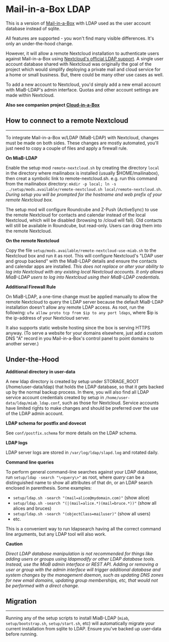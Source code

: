 # Mail-in-a-Box LDAP
This is a version of [Mail-in-a-Box](https://mailinabox.email) with LDAP used as the user account database instead of sqlite.

All features are supported - you won't find many visible differences. It's only an under-the-hood change.

However, it will allow a remote Nextcloud installation to authenticate users against Mail-in-a-Box using [Nextcloud's official LDAP support](https://nextcloud.com/usermanagement/). A single user account database shared with Nextcloud was originally the goal of the project which would simplify deploying a private mail and cloud service for a home or small business. But, there could be many other use cases as well. 

To add a new account to Nextcloud, you'd simply add a new email account with MiaB-LDAP's admin interface. Quotas and other account settings are made within Nextcloud.

**Also see companion project [Cloud-in-a-Box](https://github.com/downtownallday/cloudinabox)**

## How to connect to a remote Nextcloud
---------------------------------

To integrate Mail-in-a-Box w/LDAP (MiaB-LDAP) with Nextcloud, changes must be made on both sides.  These changes are mostly automated, you'll just need to copy a couple of files and apply a firewall rule.

**On MiaB-LDAP**

Enable the setup mod `remote-nextcloud.sh` by creating the directory `local` in the directory where mailinabox is installed (usually $HOME/mailinabox), then creat a symbolic link to remote-nextcloud.sh. e.g. run this command from the mailinabox directory: `mkdir -p local; ln -s ../setup/mods.available/remote-nextcloud.sh local/remote-nextcloud.sh`. *During setup you will be prompted for the hostname and web prefix of your remote Nextcloud box.*

The setup mod will configure Roundcube and Z-Push (ActiveSync) to use the remote Nextcloud for contacts and calendar instead of the local Nextcloud, which will be disabled (browsing to /cloud will fail). Old contacts will still be available in Roundcube, but read-only. Users can drag them into the remote Nextcloud.

**On the remote Nextcloud**

Copy the file `setup/mods.available/remote-nextcloud-use-miab.sh` to the Nextcloud box and run it as root. This will configure Nextcloud's "LDAP user and group backend" with the MiaB-LDAP details and ensure the contacts and calendar apps are installed. *This does not replace or alter your ability to log into Nextcloud with any existing local Nextcloud accounts. It only allows MiaB-LDAP users to log into Nextcloud using their MiaB-LDAP credentials.*

**Additional Firewall Rule**

On MiaB-LDAP, a one-time change must be applied manually to allow the remote Nextcloud to query the LDAP server because the default MiaB-LDAP installation doesn't allow any remote LDAP access. As root, run the following: `ufw allow proto tcp from $ip to any port ldaps`, where $ip is the ip-address of your Nextcloud server.

It also supports static website hosting since the box is serving HTTPS anyway. (To serve a website for your domains elsewhere, just add a custom DNS "A" record in you Mail-in-a-Box's control panel to point domains to another server.)

## Under-the-Hood

**Additional directory in user-data**

A new ldap directory is created by setup under STORAGE_ROOT (/home/user-data/ldap) that holds the LDAP database, so that it gets backed up by the normal backup process. In there, you will also find all LDAP service account credentials created by setup in `/home/user-data/ldap/miab_ldap.conf`, such as those for Nextcloud. Service accounts have limited rights to make changes and should be preferred over the use of the LDAP admin account.

**LDAP schema for postfix and dovecot**

See `conf/postfix.schema` for more details on the LDAP schema.

**LDAP logs**

LDAP server logs are stored in `/var/log/ldap/slapd.log` and rotated daily.

**Command line queries**

To perform general command-line searches against your LDAP database, run `setup/ldap -search "\<query\>"` as root, where _query_ can be a distinguished name to show all attributes of that dn, or an LDAP search enclosed in parenthesis. Some examples:
  * `setup/ldap.sh -search "(mail=alice@mydomain.com)"` (show alice)
  * `setup/ldap.sh -search "(|(mail=alice.*)(mail=bruce.*))"` (show all alices and bruces)
  * `setup/ldap.sh -search "(objectClass=mailuser)"` (show all users)
  * etc.

This is a convenient way to run ldapsearch having all the correct command line arguments, but any LDAP tool will also work.

**Caution**

*Direct LDAP database manipulation is not recommended for things like adding users or groups using ldapmodify or other LDAP database tools. Instead, use the MiaB admin interface or REST API. Adding or removing a user or group with the admin interface will trigger additional database and system changes by the management daemon, such as updating DNS zones for new email domains, updating group memberships, etc, that would not be performed with a direct change.*


## Migration
---------
Running any of the setup scripts to install MiaB-LDAP (`miab`, `setup/bootstrap.sh`, `setup/start.sh`, etc) will automatically migrate your current installation from sqlite to LDAP. Ensure you've backed up user-data before running.

